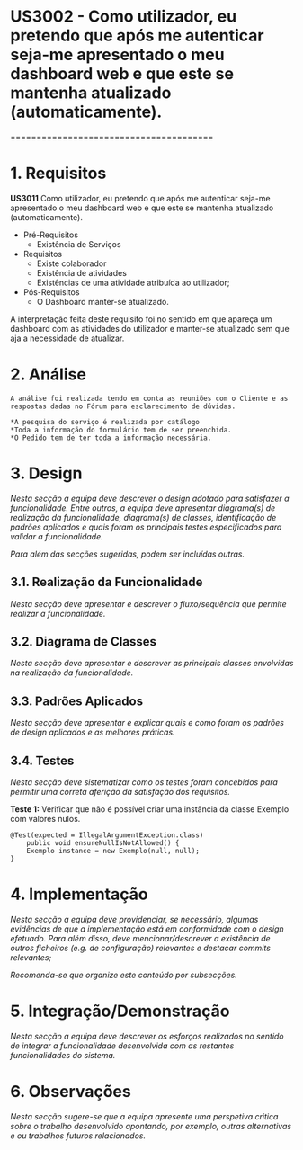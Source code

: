 # US3002 - Como utilizador, eu pretendo que após me autenticar seja-me apresentado o meu dashboard web e que este se mantenha atualizado (automaticamente).
=======================================


# 1. Requisitos

**US3011** Como utilizador, eu pretendo que após me autenticar seja-me apresentado o meu dashboard web e que este se mantenha atualizado (automaticamente).

- Pré-Requisitos
	- Existência de Serviços
- Requisitos
	- Existe colaborador
	- Existência de atividades
	- Existências de uma atividade atribuída ao utilizador;
- Pós-Requisitos
	- O Dashboard manter-se atualizado.

A interpretação feita deste requisito foi no sentido em que apareça um dashboard com as atividades do utilizador e manter-se atualizado 
sem que aja a necessidade de atualizar.

# 2. Análise

	A análise foi realizada tendo em conta as reuniões com o Cliente e as respostas dadas no Fórum para esclarecimento de dúvidas.

	*A pesquisa do serviço é realizada por catálogo
	*Toda a informação do formulário tem de ser preenchida.
	*O Pedido tem de ter toda a informação necessária.


# 3. Design

*Nesta secção a equipa deve descrever o design adotado para satisfazer a funcionalidade. Entre outros, a equipa deve apresentar diagrama(s) de realização da funcionalidade, diagrama(s) de classes, identificação de padrões aplicados e quais foram os principais testes especificados para validar a funcionalidade.*

*Para além das secções sugeridas, podem ser incluídas outras.*

## 3.1. Realização da Funcionalidade

*Nesta secção deve apresentar e descrever o fluxo/sequência que permite realizar a funcionalidade.*

## 3.2. Diagrama de Classes

*Nesta secção deve apresentar e descrever as principais classes envolvidas na realização da funcionalidade.*

## 3.3. Padrões Aplicados

*Nesta secção deve apresentar e explicar quais e como foram os padrões de design aplicados e as melhores práticas.*

## 3.4. Testes 
*Nesta secção deve sistematizar como os testes foram concebidos para permitir uma correta aferição da satisfação dos requisitos.*

**Teste 1:** Verificar que não é possível criar uma instância da classe Exemplo com valores nulos.

	@Test(expected = IllegalArgumentException.class)
		public void ensureNullIsNotAllowed() {
		Exemplo instance = new Exemplo(null, null);
	}

# 4. Implementação

*Nesta secção a equipa deve providenciar, se necessário, algumas evidências de que a implementação está em conformidade com o design efetuado. Para além disso, deve mencionar/descrever a existência de outros ficheiros (e.g. de configuração) relevantes e destacar commits relevantes;*

*Recomenda-se que organize este conteúdo por subsecções.*

# 5. Integração/Demonstração

*Nesta secção a equipa deve descrever os esforços realizados no sentido de integrar a funcionalidade desenvolvida com as restantes funcionalidades do sistema.*

# 6. Observações

*Nesta secção sugere-se que a equipa apresente uma perspetiva critica sobre o trabalho desenvolvido apontando, por exemplo, outras alternativas e ou trabalhos futuros relacionados.*



